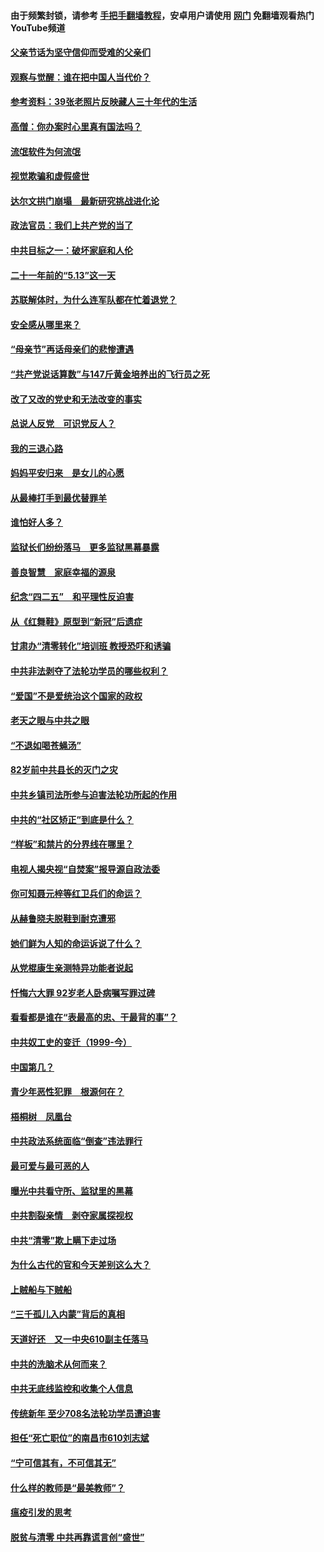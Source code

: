 #### 由于频繁封锁，请参考 [手把手翻墙教程](https://github.com/gfw-breaker/guides/wiki/)，安卓用户请使用 [网门](https://github.com/gfw-breaker/nogfw/blob/master/dl.md?t=06171701) 免翻墙观看热门YouTube频道 

#### [父亲节话为坚守信仰而受难的父亲们](../pages/19/427033.md?t=06171701) 

#### [观察与觉醒：谁在把中国人当代价？](../pages/19/426987.md?t=06171701) 

#### [参考资料：39张老照片反映藏人三十年代的生活](../pages/19/426471.md?t=06171701) 

#### [高僧：你办案时心里真有国法吗？](../pages/19/426530.md?t=06171701) 

#### [流氓软件为何流氓](../pages/19/426531.md?t=06171701) 

#### [视觉欺骗和虚假盛世](../pages/19/426443.md?t=06171701) 

#### [达尔文拱门崩塌　最新研究挑战进化论](../pages/19/426009.md?t=06171701) 

#### [政法官员：我们上共产党的当了](../pages/19/425351.md?t=06171701) 

#### [中共目标之一：破坏家庭和人伦](../pages/19/424454.md?t=06171701) 

#### [二十一年前的“5.13”这一天](../pages/19/424814.md?t=06171701) 

#### [苏联解体时，为什么连军队都在忙着退党？](../pages/19/424335.md?t=06171701) 

#### [安全感从哪里来？](../pages/19/424336.md?t=06171701) 

#### [“母亲节”再话母亲们的悲惨遭遇](../pages/19/424234.md?t=06171701) 

#### [“共产党说话算数”与147斤黄金培养出的飞行员之死](../pages/19/424115.md?t=06171701) 

#### [改了又改的党史和无法改变的事实](../pages/19/424037.md?t=06171701) 

#### [总说人反党　可识党反人？](../pages/19/423820.md?t=06171701) 

#### [我的三退心路](../pages/19/423876.md?t=06171701) 

#### [妈妈平安归来　是女儿的心愿](../pages/19/423947.md?t=06171701) 

#### [从最棒打手到最优替罪羊](../pages/19/423819.md?t=06171701) 

#### [谁怕好人多？](../pages/19/423774.md?t=06171701) 

#### [监狱长们纷纷落马　更多监狱黑幕暴露](../pages/19/423787.md?t=06171701) 

#### [善良智慧　家庭幸福的源泉](../pages/19/423632.md?t=06171701) 

#### [纪念“四二五”　和平理性反迫害](../pages/19/423660.md?t=06171701) 

#### [从《红舞鞋》原型到“新冠”后遗症](../pages/19/423509.md?t=06171701) 

#### [甘肃办“清零转化”培训班 教授恐吓和诱骗](../pages/19/423498.md?t=06171701) 

#### [中共非法剥夺了法轮功学员的哪些权利？](../pages/19/423392.md?t=06171701) 

#### [“爱国”不是爱统治这个国家的政权](../pages/19/423029.md?t=06171701) 

#### [老天之眼与中共之眼](../pages/19/423378.md?t=06171701) 

#### [“不退如喝苍蝇汤”](../pages/19/423287.md?t=06171701) 

#### [82岁前中共县长的灭门之灾](../pages/19/423055.md?t=06171701) 

#### [中共乡镇司法所参与迫害法轮功所起的作用](../pages/19/423064.md?t=06171701) 

#### [中共的“社区矫正”到底是什么？](../pages/19/422870.md?t=06171701) 

#### [“样板”和禁片的分界线在哪里？](../pages/19/422704.md?t=06171701) 

#### [电视人揭央视“自焚案”报导源自政法委](../pages/19/422770.md?t=06171701) 

#### [你可知聂元梓等红卫兵们的命运？](../pages/19/422848.md?t=06171701) 

#### [从赫鲁晓夫脱鞋到耐克遭邪](../pages/19/422826.md?t=06171701) 

#### [她们鲜为人知的命运诉说了什么？](../pages/19/422754.md?t=06171701) 

#### [从党棍康生亲测特异功能者说起](../pages/19/422657.md?t=06171701) 

#### [忏悔六大罪 92岁老人卧病嘱写罪过碑](../pages/19/422750.md?t=06171701) 

#### [看看都是谁在“表最高的忠、干最背的事”？](../pages/19/422703.md?t=06171701) 

#### [中共奴工史的变迁（1999-今）](../pages/19/422656.md?t=06171701) 

#### [中国第几？](../pages/19/422496.md?t=06171701) 

#### [青少年恶性犯罪　根源何在？](../pages/19/422449.md?t=06171701) 

#### [梧桐树　凤凰台](../pages/19/422442.md?t=06171701) 

#### [中共政法系统面临“倒查”违法罪行](../pages/19/422497.md?t=06171701) 

#### [最可爱与最可恶的人](../pages/19/422448.md?t=06171701) 

#### [曝光中共看守所、监狱里的黑幕](../pages/19/422390.md?t=06171701) 

#### [中共割裂亲情　剥夺家属探视权](../pages/19/422364.md?t=06171701) 

#### [中共“清零”欺上瞒下走过场](../pages/19/422306.md?t=06171701) 

#### [为什么古代的官和今天差别这么大？](../pages/19/422228.md?t=06171701) 

#### [上贼船与下贼船](../pages/19/422276.md?t=06171701) 

#### [“三千孤儿入内蒙”背后的真相](../pages/19/422229.md?t=06171701) 

#### [天道好还　又一中央610副主任落马](../pages/19/422155.md?t=06171701) 

#### [中共的洗脑术从何而来？](../pages/19/422154.md?t=06171701) 

#### [中共无底线监控和收集个人信息](../pages/19/422039.md?t=06171701) 

#### [传统新年 至少708名法轮功学员遭迫害](../pages/19/421946.md?t=06171701) 

#### [担任“死亡职位”的南昌市610刘志斌](../pages/19/421957.md?t=06171701) 

#### [“宁可信其有，不可信其无”](../pages/19/421691.md?t=06171701) 

#### [什么样的教师是“最美教师”？](../pages/19/421755.md?t=06171701) 

#### [瘟疫引发的思考](../pages/19/421594.md?t=06171701) 

#### [脱贫与清零 中共再靠谎言创“盛世”](../pages/19/421590.md?t=06171701) 

